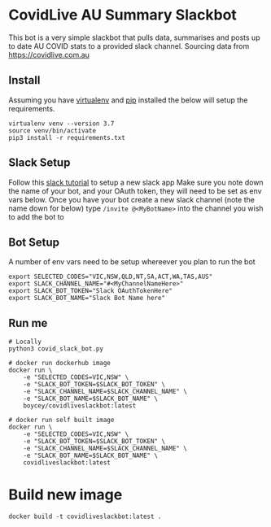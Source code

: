 # CovidLive AU Summary Slackbot

This bot is a very simple slackbot that pulls data, summarises and posts up to date AU COVID stats to a provided slack channel. Sourcing data from https://covidlive.com.au

## Install
Assuming you have [virtualenv](https://github.com/pypa/virtualenv) and [pip](https://github.com/pypa/pip) installed the below will setup the requirements.
```
virtualenv venv --version 3.7
source venv/bin/activate
pip3 install -r requirements.txt
```

## Slack Setup
Follow this [slack tutorial](https://github.com/slackapi/python-slack-sdk/blob/main/tutorial/01-creating-the-slack-app.md) to setup a new slack app
Make sure you note down the name of your bot, and your OAuth token, they will need to be set as env vars below.
Once you have your bot create a new slack channel (note the name down for below)
type `/invite @<MyBotName>`  into the channel you wish to add the bot to

## Bot Setup
A number of env vars need to be setup whereever you plan to run the bot
```
export SELECTED_CODES="VIC,NSW,QLD,NT,SA,ACT,WA,TAS,AUS" 
export SLACK_CHANNEL_NAME="#<MyChannelNameHere>" 
export SLACK_BOT_TOKEN="Slack OAuthTokenHere" 
export SLACK_BOT_NAME="Slack Bot Name here" 
```

## Run me
```shell
# Locally
python3 covid_slack_bot.py

# docker run dockerhub image
docker run \
    -e "SELECTED_CODES=VIC,NSW" \
    -e "SLACK_BOT_TOKEN=$SLACK_BOT_TOKEN" \
    -e "SLACK_CHANNEL_NAME=$SLACK_CHANNEL_NAME" \
    -e "SLACK_BOT_NAME=$SLACK_BOT_NAME" \
    boycey/covidliveslackbot:latest

# docker run self built image
docker run \
    -e "SELECTED_CODES=VIC,NSW" \
    -e "SLACK_BOT_TOKEN=$SLACK_BOT_TOKEN" \
    -e "SLACK_CHANNEL_NAME=$SLACK_CHANNEL_NAME" \
    -e "SLACK_BOT_NAME=$SLACK_BOT_NAME" \
    covidliveslackbot:latest
```

# Build new image
```
docker build -t covidliveslackbot:latest .
```

